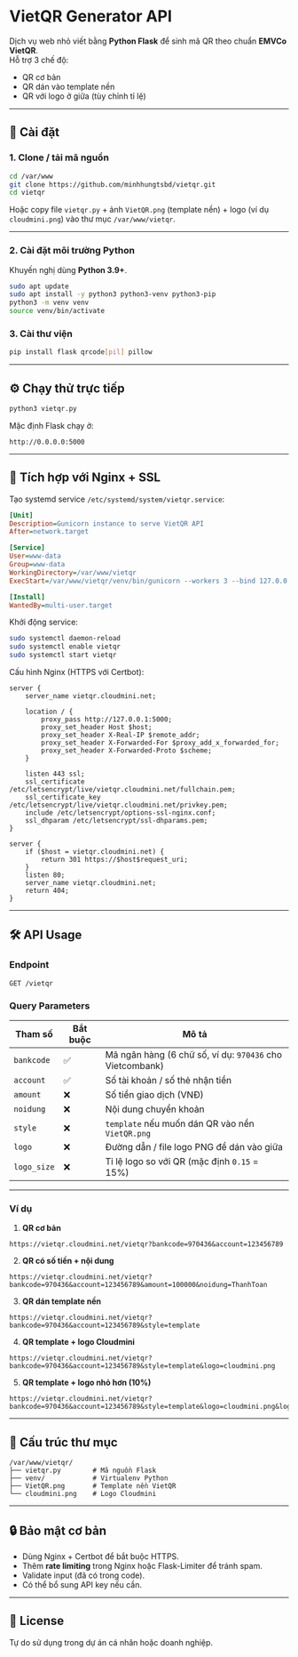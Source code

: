 # VietQR Generator API

Dịch vụ web nhỏ viết bằng **Python Flask** để sinh mã QR theo chuẩn **EMVCo VietQR**.  
Hỗ trợ 3 chế độ:
- QR cơ bản
- QR dán vào template nền
- QR với logo ở giữa (tùy chỉnh tỉ lệ)

---

## 🚀 Cài đặt

### 1. Clone / tải mã nguồn
```bash
cd /var/www
git clone https://github.com/minhhungtsbd/vietqr.git
cd vietqr
```

Hoặc copy file `vietqr.py` + ảnh `VietQR.png` (template nền) + logo (ví dụ `cloudmini.png`) vào thư mục `/var/www/vietqr`.

---

### 2. Cài đặt môi trường Python
Khuyến nghị dùng **Python 3.9+**.

```bash
sudo apt update
sudo apt install -y python3 python3-venv python3-pip
python3 -m venv venv
source venv/bin/activate
```

### 3. Cài thư viện
```bash
pip install flask qrcode[pil] pillow
```

---

## ⚙️ Chạy thử trực tiếp

```bash
python3 vietqr.py
```

Mặc định Flask chạy ở:
```
http://0.0.0.0:5000
```

---

## 🔗 Tích hợp với Nginx + SSL

Tạo systemd service `/etc/systemd/system/vietqr.service`:

```ini
[Unit]
Description=Gunicorn instance to serve VietQR API
After=network.target

[Service]
User=www-data
Group=www-data
WorkingDirectory=/var/www/vietqr
ExecStart=/var/www/vietqr/venv/bin/gunicorn --workers 3 --bind 127.0.0.1:5000 vietqr:app

[Install]
WantedBy=multi-user.target
```

Khởi động service:
```bash
sudo systemctl daemon-reload
sudo systemctl enable vietqr
sudo systemctl start vietqr
```

Cấu hình Nginx (HTTPS với Certbot):
```nginx
server {
    server_name vietqr.cloudmini.net;

    location / {
        proxy_pass http://127.0.0.1:5000;
        proxy_set_header Host $host;
        proxy_set_header X-Real-IP $remote_addr;
        proxy_set_header X-Forwarded-For $proxy_add_x_forwarded_for;
        proxy_set_header X-Forwarded-Proto $scheme;
    }

    listen 443 ssl;
    ssl_certificate /etc/letsencrypt/live/vietqr.cloudmini.net/fullchain.pem;
    ssl_certificate_key /etc/letsencrypt/live/vietqr.cloudmini.net/privkey.pem;
    include /etc/letsencrypt/options-ssl-nginx.conf;
    ssl_dhparam /etc/letsencrypt/ssl-dhparams.pem;
}

server {
    if ($host = vietqr.cloudmini.net) {
        return 301 https://$host$request_uri;
    }
    listen 80;
    server_name vietqr.cloudmini.net;
    return 404;
}
```

---

## 🛠️ API Usage

### Endpoint
```
GET /vietqr
```

### Query Parameters

| Tham số     | Bắt buộc | Mô tả |
|-------------|----------|-------|
| `bankcode`  | ✅       | Mã ngân hàng (6 chữ số, ví dụ: `970436` cho Vietcombank) |
| `account`   | ✅       | Số tài khoản / số thẻ nhận tiền |
| `amount`    | ❌       | Số tiền giao dịch (VNĐ) |
| `noidung`   | ❌       | Nội dung chuyển khoản |
| `style`     | ❌       | `template` nếu muốn dán QR vào nền `VietQR.png` |
| `logo`      | ❌       | Đường dẫn / file logo PNG để dán vào giữa |
| `logo_size` | ❌       | Tỉ lệ logo so với QR (mặc định `0.15` = 15%) |

---

### Ví dụ

1. **QR cơ bản**  
```
https://vietqr.cloudmini.net/vietqr?bankcode=970436&account=123456789
```

2. **QR có số tiền + nội dung**  
```
https://vietqr.cloudmini.net/vietqr?bankcode=970436&account=123456789&amount=100000&noidung=ThanhToan
```

3. **QR dán template nền**  
```
https://vietqr.cloudmini.net/vietqr?bankcode=970436&account=123456789&style=template
```

4. **QR template + logo Cloudmini**  
```
https://vietqr.cloudmini.net/vietqr?bankcode=970436&account=123456789&style=template&logo=cloudmini.png
```

5. **QR template + logo nhỏ hơn (10%)**  
```
https://vietqr.cloudmini.net/vietqr?bankcode=970436&account=123456789&style=template&logo=cloudmini.png&logo_size=0.1
```

---

## 📂 Cấu trúc thư mục

```
/var/www/vietqr/
├── vietqr.py        # Mã nguồn Flask
├── venv/            # Virtualenv Python
├── VietQR.png       # Template nền VietQR
└── cloudmini.png    # Logo Cloudmini
```

---

## 🔒 Bảo mật cơ bản

- Dùng Nginx + Certbot để bắt buộc HTTPS.  
- Thêm **rate limiting** trong Nginx hoặc Flask-Limiter để tránh spam.  
- Validate input (đã có trong code).  
- Có thể bổ sung API key nếu cần.  

---

## 📜 License
Tự do sử dụng trong dự án cá nhân hoặc doanh nghiệp.
